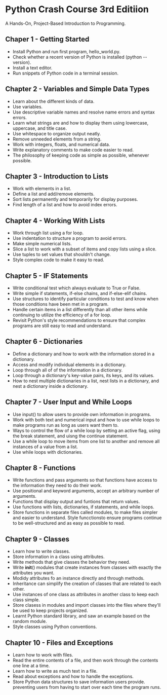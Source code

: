 # Python Crash Course 3rd Editiion

A Hands-On, Project-Based  Introduction to Programming.

## Chaper 1 - Getting Started
- Install Python and run first program, hello_world.py.
- Check whether a recent version of Python is installed (python --version).
- Install a text editor.
- Run snippets of Python code in a terminal session.

## Chapter 2 - Variables and Simple Data Types
- Learn about the different kinds of data.
- Use variables.
- Use descriptive variable names and resolve name errors and syntax errors.
- Learn what strings are and how to display them using lowercase, uppercase, and title case.
- Use whitespace to organize output neatly.
- Remove unneeded elements from a string.
- Work with integers, floats, and numerical data.
- Write explanatory comments to make code easier to read.
- The philosophy of keeping code as simple as possible, whenever possible.

## Chapter 3 - Introduction to Lists
- Work with elements in a list.
- Define a list and add/remove elements.
- Sort lists permanently and temporarily for display purposes.
- Find length of a list and how to avoid index errors.

## Chapter 4 - Working With Lists
- Work through list using a for loop.
- Use indentation to structure a program to avoid errors.
- Make simple numerical lists.
- Slice a list to work with a subset of items and copy lists using a slice.
- Use tuples to set values that shouldn't change.
- Style complex code to make it easy to read.

## Chapter 5 - IF Statements
- Write conditional test which always evaluate to True or False.
- Write simple if statements, if-else chains, and if-else-elif chains.
- Use structures to identify particular conditions to test and know when those conditions have been met in a program.
- Handle certain items in a list differently than all other items while continuing to utilize the efficiency of a for loop.
- Revisit Python's style recommendations to ensure that complex programs are still easy to read and understand.

## Chapter 6 - Dictionaries
- Define a dictionary and how to work with the information stored in a dictionary.
- Access and modify individual elements in a dictionary.
- Loop through all of of the information in a dictionary.
- Loop through a dictionary's key-value pairs, its keys, and its values.
- How to nest multiple dictionaries in a list, nest lists in a dictionary, and nest a dictionary inside a dictionary.

## Chapter 7 - User Input and While Loops
- Use input() to allow users to provide own information in programs.
- Work with both text and numerical input and how to use while loops to make programs run as long as users want them to.
- Ways to control the flow of a while loop by setting an active flag, using the break statement, and uisng the continue statement.
- Use a while loop to move items from one list to another and remove all instances of a value from a list.
- Use while loops with dictionaries.

## Chapter 8 - Functions
- Write functions and pass arguments so that functions have access to the information they need to do their work.
- Use positional and keyword arguments, accept an arbitrary number of arguments.
- Functions that display output and funtions that return values.
- Use functions with lists, dictionaries, if statements, and while loops.
- Store functions in separate files called modules, to make files simpler and easier to understand.
Style funcctionsto ensure programs continue to be well-structured and as easy as possible to read.

## Chapter 9 - Classes
- Learn how to write classes.
- Store information in a class using attributes.
- Write methods that give classes the behavior they need.
- Write __init__() modules that create instances from classes with exactly the attributes you want.
- Modidy attributes fo an instance directly and through methods.
- Inheritance can simplify the creation of classes that are related to each other.
- Use instances of one class as attributes in another class to keep each class simple.
- Store clasess in modules and import classes into the files where they'll be used to keep projects organized.
- Learnt Python standard library, and saw an example based on the random module.
- Style classes using Python conventions.

## Chapter 10 - Files and Exceptions
- Learn how to work with files.
- Read the entire contents of a file, and then work through the contents one line at a time.
- Learn how to write as much text in a file.
- Read about exceptions and how to handle the exceptions.
- Store Python data structures to save information users provide. preventing users from having to start over each time the program runs.